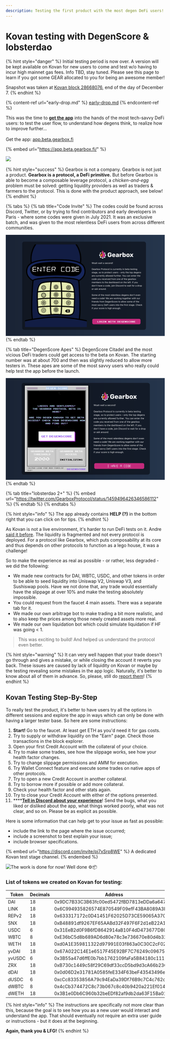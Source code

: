 ```yaml
---
description: Testing the first product with the most degen DeFi users!
---
```


# Kovan testing with DegenScore & lobsterdao

{% hint style="danger" %}
Initial testing period is now over. A version will be kept available on Kovan for new users to come and test w/o having to incur high mainnet gas fees. Info TBD, stay tuned. Please see this page to learn if you got some GEAR allocated to you for being an awesome member!

Snapshot was taken at [Kovan block 28668076](https://kovan.etherscan.io/block/28668076), end of the day of December 7.
{% endhint %}

{% content-ref url="early-drop.md" %}
[early-drop.md](early-drop.md)
{% endcontent-ref %}

This was the time to [**get the app**](https://app.beta.gearbox.fi/) into the hands of the most tech-savvy DeFi users: to test the user flow, to understand how degens think, to realize how to improve further... \
\
Get the app: [app.beta.gearbox.fi](https://app.beta.gearbox.fi)

{% embed url="https://app.beta.gearbox.fi/" %}

![](../../.gitbook/assets/IMG\_5997.PNG)

{% hint style="success" %}
Gearbox is not a company. Gearbox is not just a product. **Gearbox is a protocol, a DeFi primitive.** But before Gearbox is able to become a composable leverage protocol, a _chicken-and-egg_ problem must be solved: getting liquidity providers as well as traders & farmers to the protocol. This is done with the product approach, see below!
{% endhint %}

{% tabs %}
{% tab title="Code Invite" %}
The codes could be found across Discord, Twitter, or by trying to find contributors and early developers in Paris - where some codes were given in July 2021. It was an exclusive batch, and was given to the most relentless DeFi users from across different communities.

![](<../../.gitbook/assets/Screenshot 2021-08-11 at 00.35.47.png>)
{% endtab %}

{% tab title="DegenScore Apes" %}
DegenScore Citadel and the most vicious DeFi traders could get access to the beta on Kovan. The starting number was at about 700 and then was slightly reduced to allow more testers in. These apes are some of the most savvy users who really could help test the app before the launch.

![](<../../.gitbook/assets/Screenshot 2021-08-11 at 00.36.00.png>)
{% endtab %}

{% tab title="lobsterdao 2+" %}
{% embed url="https://twitter.com/GearboxProtocol/status/1459496426346586112" %}
{% endtab %}
{% endtabs %}

{% hint style="info" %}
The app already contains **HELP (?)** in the bottom right that you can click on for tips.
{% endhint %}

As Kovan is not a live environment, it's harder to run DeFi tests on it. Andre [said it before](https://www.reddit.com/r/yearn\_finance/comments/j2fz77/why\_developer\_andre\_cronje\_tests\_in\_prod/). The liquidity is fragmented and not every protocol is deployed. For a protocol like Gearbox, which puts composability at its core and thus depends on other protocols to function as a lego house, it was a challenge!

So to make the experience as real as possible - or rather, less degraded - we did the following:

* We made new contracts for DAI, WBTC, USDC, and other tokens in order to be able to seed liquidity into Uniswap V2, Uniswap V3, and Sushiswap pools. Have we not done that, any trade would essentially have the slippage at over 10% and make the testing absolutely impossible.
* You could request from the faucet 4 main assets. There was a separate tab for it.
* We made our own arbitrage bot to make trading a bit more realistic, and to also keep the prices among those newly created assets more real. &#x20;
* We made our own liquidation bot which could simulate liquidation if HF was going < 1.

> This was exciting to build! And helped us understand the protocol even better.

{% hint style="warning" %}
It can very well happen that your trade doesn't go through and gives a mistake, or while closing the account it reverts you back. These issues are caused by lack of liquidity on Kovan or maybe by the testing revealing some mistakes in the app logic. Naturally, it's better to know about all of them in advance. So, please, still do [report them](https://discord.gg/pj7xSrp8WE)!
{% endhint %}

## Kovan Testing Step-By-Step

To really test the product, it's better to have users try all the options in different sessions and explore the app in ways which can only be done with having a larger tester base. So here are some instructions:

1. **Start!** Go to the faucet. At least get ETH as you'd need it for gas costs.
2. Try to supply or withdraw liquidity on the "Earn" page. Check those transactions in the block explorer.
3. Open your first Credit Account with the collateral of your choice.&#x20;
4. Try to make some trades, see how the slippage works, see how your health factor changes.
5. Try to change slippage permissions and AMM for execution.
6. Try Wallet Connect feature and execute some trades on native apps of other protocols.
7. Try to open a new Credit Account in another collateral.
8. Try to borrow more if possible or add more collateral.
9. Check your health factor and other stats again.
10. Try to close your Credit Account with either of the options presented.
11. ****[**Tell in Discord about your experience**](https://discord.gg/pj7xSrp8WE)! Send the bugs, what you liked or disliked about the app, what things worked poorly, what was not clear, and so on. Please be as explicit as possible.&#x20;

Here is some information that can help get to your issue as fast as possible:

* include the link to the page where the issue occurred;
* include a screenshot to best explain your issue;
* include browser specifications.

{% embed url="https://discord.com/invite/pj7xSrp8WE" %}
A dedicated Kovan test stage channel.
{% endembed %}

![The work is done for now! Well done ⚙️📦](https://media.giphy.com/media/VbAFrrDVGAvZu/giphy.gif)

### List of tokens we created on Kovan for testing:

| Token  | Decimals | Address                                    |
| ------ | -------- | ------------------------------------------ |
| DAI    | 18       | 0x9DC7B33C3B63fc00ed5472fBD7813eDDa6a64752 |
| LINK   | 18       | 0x6C994935826574E870549F09efF43BA8089A3D25 |
| REPv2  | 18       | 0x633317172c0D41451F62025D73CE59065A370a50 |
| SNX    | 18       | 0xB48891df9267EF65AABd32F497F6F2d1eB22A186 |
| USDC   | 6        | 0x31EeB2d0F9B6fD8642914aB10F4dD473677D80df |
| WBTC   | 8        | 0xE36bC5d8b689AD6d80e78c3e736670e80d4b329D |
| WETH   | 18       | 0xd0A1E359811322d97991E03f863a0C30C2cF029C |
| yvDAI  | 18       | 0x67A022C14E1e6517F45E92BF7C76249c0967569d |
| yvUSDC | 6        | 0x3B55a47d6ffE0b7bb1762109faFa5B84180c1111 |
| ZRX    | 18       | 0xB730c1449c58f29C69df33ccD5bd9d3cA66b23C1 |
| dDAI   | 18       | 0x0d06D2e31781A0585feE334F63beF43543496e5d |
| dUSDC  | 6        | 0xcCc83353856A79c94EaDa39Df76B9c7C4c762dBF |
| dWBTC  | 8        | 0x4cCb374472C8c73b067c8c40b9420a221Ef014ca |
| dWETH  | 18       | 0x3B1e0Db6C960b32beEDf82af9db2da63F15Ba01E |

{% hint style="info" %}
The instructions are specifically not more clear than this, because the goal is to see how you as a new user would interact and understand the app. That should eventually not require an extra user guide or instructions - but it does at the beginning.&#x20;

**Again, thank you & LFG!**
{% endhint %}

